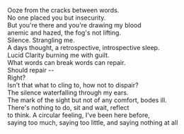 Ooze from the cracks between words.  
No one placed you but insecurity.  
But you're there and you're drawing my blood   
anemic and hazed, the fog's not lifting.  
Silence. Strangling me.  
A days thought, a retrospective, introspective sleep.  
Lucid Clarity burning me with guilt.   
What words can break words can repair.   
Should repair --  
Right?  
Isn't that what to cling to, how not to dispair?  
The silence waterfalling through my ears.   
The mark of the sight but not of any comfort, bodes ill.  
There's nothing to do, sit and wait, reflect  
to think. A circular feeling, I've been here before,  
saying too much, saying too little, and saying nothing at all  

